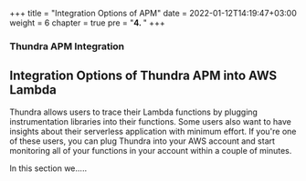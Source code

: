 +++
title = "Integration Options of APM"
date = 2022-01-12T14:19:47+03:00
weight = 6
chapter = true
pre = "<b>4. </b>"
+++


### Thundra APM Integration




## Integration Options of Thundra APM into AWS Lambda  

Thundra allows users to trace their Lambda functions by plugging instrumentation libraries into their functions. Some users also want to have insights about their serverless application with minimum effort. If you're one of these users, you can plug Thundra into your AWS account and start monitoring all of your functions in your account within a couple of minutes.

In this section we.....